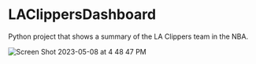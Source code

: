 # LAClippersDashboard
Python project that shows a summary of the LA Clippers team in the NBA.

![Screen Shot 2023-05-08 at 4 48 47 PM](https://github.com/cristian-franco/LAClippersDashboard/assets/40413416/fd6d9e07-0aad-492c-9421-75fcd6f78e4a)
